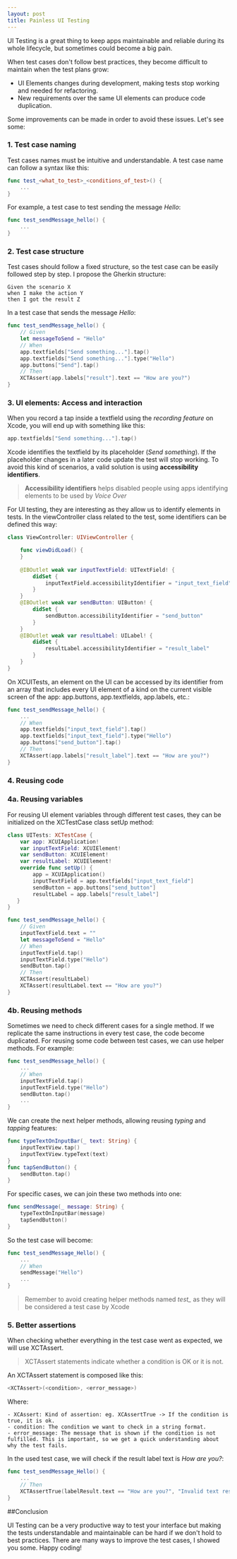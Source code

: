 ```yaml
---
layout: post
title: Painless UI Testing
---
```


UI Testing is a great thing to keep apps maintainable and reliable during its whole lifecycle, but sometimes could become a big pain.

When test cases don't follow best practices, they become difficult to maintain when the test plans grow:
- UI Elements changes during development, making tests stop working and needed for refactoring.
- New requirements over the same UI elements can produce code duplication.

Some improvements can be made in order to avoid these issues. Let's see some:

### 1. Test case naming
Test cases names must be intuitive and understandable. A test case name can follow a syntax like this:
```swift
func test_<what_to_test>_<conditions_of_test>() {
    ...
}
```
For example, a test case to test sending the message *Hello*:
```swift
func test_sendMessage_hello() {
    ...
}
```
  
### 2. Test case structure
Test cases should follow a fixed structure, so the test case can be easily followed step by step. I propose the Gherkin structure:
```
Given the scenario X
when I make the action Y
then I got the result Z
```
In a test case that sends the message *Hello*:
```swift
func test_sendMessage_hello() {
    // Given
    let messageToSend = "Hello"
    // When
    app.textfields["Send something..."].tap()
    app.textfields["Send something..."].type("Hello")
    app.buttons["Send"].tap()
    // Then
    XCTAssert(app.labels["result"].text == "How are you?")
}
```

### 3. UI elements: Access and interaction
When you record a tap inside a textfield using the *recording feature* on Xcode, you will end up with something like this:
```swift
app.textfields["Send something..."].tap()
```
Xcode identifies the textfield by its placeholder (*Send something*). If the placeholder changes in a later code update the test will stop working.
To avoid this kind of scenarios, a valid solution is using **accessibility identifiers**.

> **Accessibility identifiers** helps disabled people using apps identifying elements to be used by *Voice Over*

For UI testing, they are interesting as they allow us to identify elements in tests.
In the viewController class related to the test, some identifiers can be defined this way:
```swift
class ViewController: UIViewController {

    func viewDidLoad() {
    }
    
    @IBOutlet weak var inputTextField: UITextField! {
        didSet {
            inputTextField.accessibilityIdentifier = "input_text_field"
        }
    }
    @IBOutlet weak var sendButton: UIButton! {
        didSet {
            sendButton.accessibilityIdentifier = "send_button"
        }
    }
    @IBOutlet weak var resultLabel: UILabel! {
        didSet {
            resultLabel.accessibilityIdentifier = "result_label"
        }
    }
}
```

On XCUITests, an element on the UI can be accessed by its identifier from an array that includes every UI element of a kind on the current visible screen of the app: app.buttons, app.textfields, app.labels, etc.:
```swift
func test_sendMessage_hello() {
    ...
    // When
    app.textfields["input_text_field"].tap()
    app.textfields["input_text_field"].type("Hello")
    app.buttons["send_button"].tap()
    // Then
    XCTAssert(app.labels["result_label"].text == "How are you?")
}
```

### 4. Reusing code

### 4a. Reusing variables

For reusing UI element variables through different test cases, they can be initialized on the XCTestCase class setUp method:
```swift
class UITests: XCTestCase {
    var app: XCUIApplication!
    var inputTextField: XCUIElement!
    var sendButton: XCUIElement!
    var resultLabel: XCUIElement!
    override func setUp() {
        app = XCUIApplication()
        inputTextField = app.textfields["input_text_field"]
        sendButton = app.buttons["send_button"]
        resultLabel = app.labels["result_label"]
   }
}

func test_sendMessage_hello() {
    // Given
    inputTextField.text = ""
    let messageToSend = "Hello"
    // When
    inputTextField.tap()
    inputTextField.type("Hello")
    sendButton.tap()
    // Then
    XCTAssert(resultLabel)
    XCTAssert(resultLabel.text == "How are you?")
}
```

### 4b. Reusing methods
Sometimes we need to check different cases for a single method.
If we replicate the same instructions in every test case, the code become duplicated.
For reusing some code between test cases, we can use helper methods. For example:

```swift
func test_sendMessage_hello() {
    ...
    // When
    inputTextField.tap()
    inputTextField.type("Hello")
    sendButton.tap()
    ...
}
```

We can create the next helper methods, allowing reusing *typing* and *tapping* features:

```swift
func typeTextOnInputBar(_ text: String) {
    inputTextView.tap()
    inputTextView.typeText(text)
}
func tapSendButton() {
    sendButton.tap()
}
```
For specific cases, we can join these two methods into one:
```swift
func sendMessage(_ message: String) {
    typeTextOnInputBar(message)
    tapSendButton()
}
```
So the test case will become:
```swift
func test_sendMessage_Hello() {
    ...
    // When
    sendMessage("Hello")
    ...
}
```
> Remember to avoid creating helper methods named *test_* as they will be considered a test case by Xcode

### 5. Better assertions
When checking whether everything in the test case went as expected, we will use XCTAssert.

> XCTAssert statements indicate whether a condition is OK or it is not.

An XCTAssert statement is composed like this:
```swift
<XCTAssert>(<condition>, <error_message>)
```
Where:
```
- XCAssert: Kind of assertion: eg. XCAssertTrue -> If the condition is true, it is ok.
- condition: The condition we want to check in a string format.
- error_message: The message that is shown if the condition is not fulfilled. This is important, so we get a quick understanding about why the test fails.
```

In the used test case, we will check if the result label text is *How are you?*:
```swift
func test_sendMessage_Hello() {
    ...
    // Then
    XCTAssertTrue(labelResult.text == "How are you?", "Invalid text result")
}
```

##Conclusion

UI Testing can be a very productive way to test your interface but making the tests understandable and maintainable can be hard if we don't hold to best practices.
There are many ways to improve the test cases, I showed you some. Happy coding!
